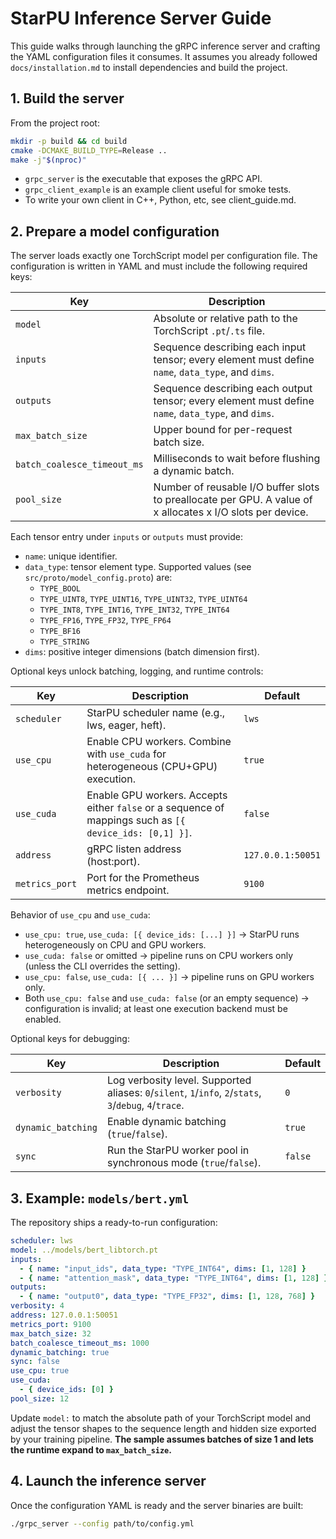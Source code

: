 # StarPU Inference Server Guide

This guide walks through launching the gRPC inference server and crafting the
YAML configuration files it consumes. It assumes you already followed
`docs/installation.md` to install dependencies and build the project.

## 1. Build the server

From the project root:

```bash
mkdir -p build && cd build
cmake -DCMAKE_BUILD_TYPE=Release ..
make -j"$(nproc)"
```

- `grpc_server` is the executable that exposes the gRPC API.
- `grpc_client_example` is an example client useful for smoke tests.
- To write your own client in C++, Python, etc, see client_guide.md.

## 2. Prepare a model configuration

The server loads exactly one TorchScript model per configuration file. The
configuration is written in YAML and must include the following required keys:

| Key | Description |
| --- | --- |
| `model` | Absolute or relative path to the TorchScript `.pt`/`.ts` file. |
| `inputs` | Sequence describing each input tensor; every element must define `name`, `data_type`, and `dims`. |
| `outputs` | Sequence describing each output tensor; every element must define `name`, `data_type`, and `dims`. |
| `max_batch_size` | Upper bound for per-request batch size. |
| `batch_coalesce_timeout_ms` | Milliseconds to wait before flushing a dynamic batch. |
| `pool_size` | Number of reusable I/O buffer slots to preallocate per GPU. A value of x allocates x I/O slots per device. |

Each tensor entry under `inputs` or `outputs` must provide:

- `name`: unique identifier.
- `data_type`: tensor element type. Supported values (see `src/proto/model_config.proto`) are:
  - `TYPE_BOOL`
  - `TYPE_UINT8`, `TYPE_UINT16`, `TYPE_UINT32`, `TYPE_UINT64`
  - `TYPE_INT8`, `TYPE_INT16`, `TYPE_INT32`, `TYPE_INT64`
  - `TYPE_FP16`, `TYPE_FP32`, `TYPE_FP64`
  - `TYPE_BF16`
  - `TYPE_STRING`
- `dims`: positive integer dimensions (batch dimension first).

Optional keys unlock batching, logging, and runtime controls:

| Key | Description | Default |
| --- | --- | --- |
| `scheduler` | StarPU scheduler name (e.g., lws, eager, heft). | `lws` |
| `use_cpu` | Enable CPU workers. Combine with `use_cuda` for heterogeneous (CPU+GPU) execution. | `true` |
| `use_cuda` | Enable GPU workers. Accepts either `false` or a sequence of mappings such as `[{ device_ids: [0,1] }]`. | `false` |
| `address` | gRPC listen address (host:port). | `127.0.0.1:50051` |
| `metrics_port` | Port for the Prometheus metrics endpoint. | `9100` |

Behavior of `use_cpu` and `use_cuda`:

- `use_cpu: true`, `use_cuda: [{ device_ids: [...] }]` → StarPU runs heterogeneously on CPU and GPU workers.
- `use_cuda: false` or omitted → pipeline runs on CPU workers only (unless the CLI overrides the setting).
- `use_cpu: false`, `use_cuda: [{ ... }]` → pipeline runs on GPU workers only.
- Both `use_cpu: false` and `use_cuda: false` (or an empty sequence) → configuration is invalid; at least one execution backend must be enabled.

Optional keys for debugging:

| Key | Description | Default |
| --- | --- | --- |
| `verbosity` | Log verbosity level. Supported aliases: `0`/`silent`, `1`/`info`, `2`/`stats`, `3`/`debug`, `4`/`trace`. | `0` |
| `dynamic_batching` | Enable dynamic batching (`true`/`false`). | `true` |
| `sync` | Run the StarPU worker pool in synchronous mode (`true`/`false`). | `false` |

## 3. Example: `models/bert.yml`

The repository ships a ready-to-run configuration:

```yaml
scheduler: lws
model: ../models/bert_libtorch.pt
inputs:
  - { name: "input_ids", data_type: "TYPE_INT64", dims: [1, 128] }
  - { name: "attention_mask", data_type: "TYPE_INT64", dims: [1, 128] }
outputs:
  - { name: "output0", data_type: "TYPE_FP32", dims: [1, 128, 768] }
verbosity: 4
address: 127.0.0.1:50051
metrics_port: 9100
max_batch_size: 32
batch_coalesce_timeout_ms: 1000
dynamic_batching: true
sync: false
use_cpu: true
use_cuda:
  - { device_ids: [0] }
pool_size: 12
```

Update `model:` to match the absolute path of your TorchScript model and adjust
the tensor shapes to the sequence length and hidden size exported by your
training pipeline. **The sample assumes batches of size 1 and lets the runtime expand
to `max_batch_size`.**

## 4. Launch the inference server

Once the configuration YAML is ready and the server binaries are built:

```bash
./grpc_server --config path/to/config.yml
```
